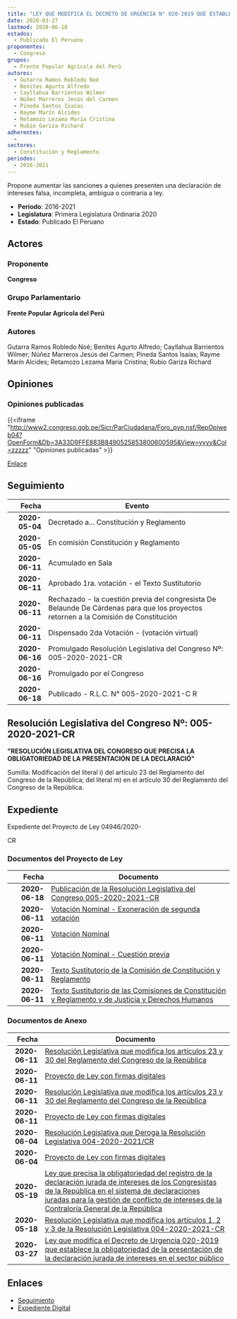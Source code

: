 ```yaml
---
title: "LEY QUE MODIFICA EL DECRETO DE URGENCIA N° 020-2019 QUE ESTABLECE LA OBLIGATORIEDAD DE LA PRESENTACIÓN DE LA DECLARACIÓN JURADA DE INTERESES EN EL SECTOR PÚBLICO"
date: 2020-03-27
lastmod: 2020-06-18
estados: 
  - Publicado El Peruano
proponentes: 
  - Congreso
grupos: 
  - Frente Popular Agrícola del Perú
autores: 
  - Gutarra Ramos Robledo Noé
  - Benites Agurto Alfredo
  - Cayllahua Barrientos Wilmer
  - Núñez Marreros Jesús del Carmen
  - Pineda Santos Isaías
  - Rayme Marín Alcides
  - Retamozo Lezama María Cristina
  - Rubio Gariza Richard
adherentes: 
  - 
sectores: 
  - Constitución y Reglamento
periodos: 
  - 2016-2021
---
```


Propone aumentar las sanciones a quienes presenten una declaración de intereses falsa, incompleta, ambigua o contraria a ley.

- **Periodo**: 2016-2021
- **Legislatura**: Primera Legislatura Ordinaria 2020
- **Estado**: Publicado El Peruano

## Actores

### Proponente

**Congreso**

### Grupo Parlamentario

**Frente Popular Agrícola del Perú**

### Autores

Gutarra Ramos Robledo Noé; Benites Agurto Alfredo; Cayllahua Barrientos Wilmer; Núñez Marreros Jesús del Carmen; Pineda Santos Isaías; Rayme Marín Alcides; Retamozo Lezama María Cristina; Rubio Gariza Richard


## Opiniones

### Opiniones publicadas

{{<iframe "http://www2.congreso.gob.pe/Sicr/ParCiudadana/Foro_pvp.nsf/RepOpiweb04?OpenForm&Db=3A33D9FFE883B8490525853800600595&View=yyyy&Col=zzzzz" "Opiniones publicadas" >}}

[Enlace](http://www2.congreso.gob.pe/Sicr/ParCiudadana/Foro_pvp.nsf/RepOpiweb04?OpenForm&Db=3A33D9FFE883B8490525853800600595&View=yyyy&Col=zzzzz)

## Seguimiento

| Fecha | Evento |
|------:|--------|
| **2020-05-04** | Decretado a... Constitución y Reglamento|
| **2020-05-05** | En comisión Constitución y Reglamento|
| **2020-06-11** | Acumulado en Sala|
| **2020-06-11** | Aprobado 1ra. votación - el Texto Sustitutorio|
| **2020-06-11** | Rechazado - la cuestión previa del congresista De Belaunde De Cárdenas para que los proyectos retornen a la Comisión de Constitución|
| **2020-06-11** | Dispensado 2da Votación - (votación virtual)|
| **2020-06-16** | Promulgado Resolución Legislativa del Congreso Nº: 005-2020-2021-CR|
| **2020-06-16** | Promulgado por el Congreso|
| **2020-06-18** | Publicado - R.L.C. N° 005-2020-2021-C R|

## Resolución Legislativa del Congreso Nº: 005-2020-2021-CR

**"RESOLUCIÓN LEGISLATIVA DEL CONGRESO QUE PRECISA LA OBLIGATORIEDAD DE LA PRESENTACIÓN DE LA DECLARACIÓ"**

Sumilla: Modificación del literal i) del artículo 23 del Reglamento del Congreso de la República; del literal m) en el artículo 30 del Reglamento del Congreso de la República.


## Expediente

Expediente del Proyecto de Ley 04946/2020-

CR


### Documentos del Proyecto de Ley

| Fecha | Documento |
|------:|--------|
| **2020-06-18** | [Publicación de la Resolución Legislativa del Congreso 005-2020-2021-CR](http://www.leyes.congreso.gob.pe/Documentos/2016_2021/Resolucion_del_Congreso/RLC-005-2020-2021-CR.pdf) |
| **2020-06-11** | [Votación Nominal - Exoneración de segunda votación](http://www.leyes.congreso.gob.pe/Documentos/2016_2021/Asistencia_y_Votacion/Proyectos_de_Ley/Votacion_Nominal/VNESV05241-20200611.pdf) |
| **2020-06-11** | [Votación Nominal](http://www.leyes.congreso.gob.pe/Documentos/2016_2021/Asistencia_y_Votacion/Proyectos_de_Ley/Votacion_Nominal/VN05241-20200611.pdf) |
| **2020-06-11** | [Votación Nominal - Cuestión previa](http://www.leyes.congreso.gob.pe/Documentos/2016_2021/Asistencia_y_Votacion/Proyectos_de_Ley/Votacion_Nominal/VNCP05241-20200611.pdf) |
| **2020-06-11** | [Texto Sustitutorio de la Comisión de Constitución y Reglamento](http://www.leyes.congreso.gob.pe/Documentos/2016_2021/Texto_Sustitutorio/Proyectos_de_Ley/TSC05241-20200611.pdf) |
| **2020-06-11** | [Texto Sustitutorio de las Comisiones de Constitución y Reglamento y de Justicia y Derechos Humanos](http://www.leyes.congreso.gob.pe/Documentos/2016_2021/Texto_Sustitutorio/Proyectos_de_Ley/TS05241-20200611.pdf) |

### Documentos de Anexo

| Fecha | Documento |
|------:|--------|
| **2020-06-11** | [Resolución Legislativa que modifica los artículos 23 y 30 del Reglamento del Congreso de la República](http://www.leyes.congreso.gob.pe/Documentos/2016_2021/Proyectos_de_Ley_y_de_Resoluciones_Legislativas/PL05495-20200611.pdf) |
| **2020-06-11** | [Proyecto de Ley con firmas digitales](http://www.leyes.congreso.gob.pe/Documentos/2016_2021/Proyectos_de_Ley_y_de_Resoluciones_Legislativas/Proyectos_Firmas_digitales/PL05495.pdf) |
| **2020-06-11** | [Resolución Legislativa que modifica los artículos 23 y 30 del Reglamento del Congreso de la República](http://www.leyes.congreso.gob.pe/Documentos/2016_2021/Proyectos_de_Ley_y_de_Resoluciones_Legislativas/PL05494-20200611.pdf) |
| **2020-06-11** | [Proyecto de Ley con firmas digitales](http://www.leyes.congreso.gob.pe/Documentos/2016_2021/Proyectos_de_Ley_y_de_Resoluciones_Legislativas/Proyectos_Firmas_digitales/PL05494.pdf) |
| **2020-06-04** | [Resolución Legislativa que Deroga la Resolución Legislativa 004-2020-2021/CR](http://www.leyes.congreso.gob.pe/Documentos/2016_2021/Proyectos_de_Ley_y_de_Resoluciones_Legislativas/PL05451-20200604.pdf) |
| **2020-06-04** | [Proyecto de Ley con firmas digitales](http://www.leyes.congreso.gob.pe/Documentos/2016_2021/Proyectos_de_Ley_y_de_Resoluciones_Legislativas/Proyectos_Firmas_digitales/PL05451.pdf) |
| **2020-05-19** | [Ley que precisa la obligatoriedad del registro de la declaración jurada de intereses de los Congresistas de la República en el sistema de declaraciones juradas para la gestión de conflicto de intereses de la Contraloría General de la República](http://www.leyes.congreso.gob.pe/Documentos/2016_2021/Proyectos_de_Ley_y_de_Resoluciones_Legislativas/PL05278-20200519.pdf) |
| **2020-05-18** | [Resolución Legislativa que modifica los artículos 1, 2 y 3 de la Resolución Legislativa 004-2020-2021-CR](http://www.leyes.congreso.gob.pe/Documentos/2016_2021/Proyectos_de_Ley_y_de_Resoluciones_Legislativas/PL05241-20200518.pdf) |
| **2020-03-27** | [Ley que modifica el Decreto de Urgencia 020-2019 que establece la obligatoriedad de la presentación de la declaración jurada de intereses en el sector público](http://www.leyes.congreso.gob.pe/Documentos/2016_2021/Proyectos_de_Ley_y_de_Resoluciones_Legislativas/PL04946_20200327..pdf) |

## Enlaces 

- [Seguimiento](http://www2.congreso.gob.pehttp://www2.congreso.gob.pe/Sicr/TraDocEstProc/CLProLey2016.nsf/f7fff46988ca05b1052578e100829cc7/5baaa4ada444f9a4052585390080a336?OpenDocument)
- [Expediente Digital](http://www2.congreso.gob.pehttp://www2.congreso.gob.pe/Sicr/TraDocEstProc/CLProLey2016.nsf/f7fff46988ca05b1052578e100829cc7/5baaa4ada444f9a4052585390080a336?OpenDocument&Click=05257FB7005EB655.eb71d0cf91d8294e05256cdf006b5706/$Body/0.1C6C)
